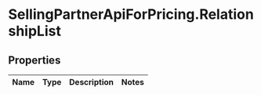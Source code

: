 # SellingPartnerApiForPricing.RelationshipList

## Properties
Name | Type | Description | Notes
------------ | ------------- | ------------- | -------------
